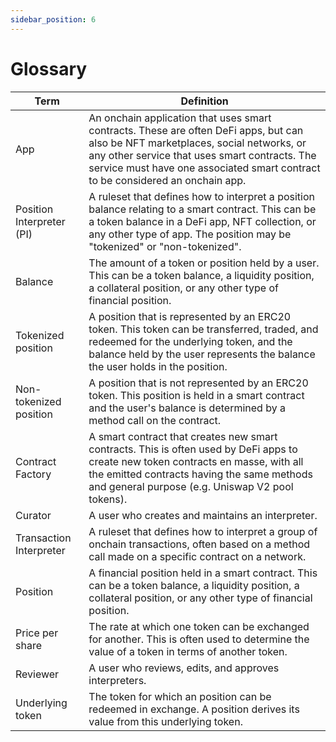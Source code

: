 ```yaml
---
sidebar_position: 6
---
```


# Glossary

| **Term**                  | **Definition**                                                                                                                                                                                                                                                       |
| ------------------------- | -------------------------------------------------------------------------------------------------------------------------------------------------------------------------------------------------------------------------------------------------------------------- |
| App                       | An onchain application that uses smart contracts. These are often DeFi apps, but can also be NFT marketplaces, social networks, or any other service that uses smart contracts. The service must have one associated smart contract to be considered an onchain app. |
| Position Interpreter (PI) | A ruleset that defines how to interpret a position balance relating to a smart contract. This can be a token balance in a DeFi app, NFT collection, or any other type of app. The position may be "tokenized" or "non-tokenized".                                    |
| Balance                   | The amount of a token or position held by a user. This can be a token balance, a liquidity position, a collateral position, or any other type of financial position.                                                                                                 |
| Tokenized position        | A position that is represented by an ERC20 token. This token can be transferred, traded, and redeemed for the underlying token, and the balance held by the user represents the balance the user holds in the position.                                              |
| Non-tokenized position    | A position that is not represented by an ERC20 token. This position is held in a smart contract and the user's balance is determined by a method call on the contract.                                                                                               |
| Contract Factory          | A smart contract that creates new smart contracts. This is often used by DeFi apps to create new token contracts en masse, with all the emitted contracts having the same methods and general purpose (e.g. Uniswap V2 pool tokens).                                 |
| Curator                   | A user who creates and maintains an interpreter.                                                                                                                                                                                                                     |
| Transaction Interpreter   | A ruleset that defines how to interpret a group of onchain transactions, often based on a method call made on a specific contract on a network.                                                                                                                      |
| Position                  | A financial position held in a smart contract. This can be a token balance, a liquidity position, a collateral position, or any other type of financial position.                                                                                                    |
| Price per share           | The rate at which one token can be exchanged for another. This is often used to determine the value of a token in terms of another token.                                                                                                                            |
| Reviewer                  | A user who reviews, edits, and approves interpreters.                                                                                                                                                                                                                |
| Underlying token          | The token for which an position can be redeemed in exchange. A position derives its value from this underlying token.                                                                                                                                                |
